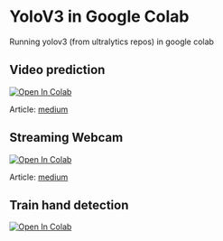 # YoloV3 in Google Colab
Running yolov3 (from ultralytics repos) in google colab 


## Video prediction
[![Open In Colab](https://colab.research.google.com/assets/colab-badge.svg)](https://colab.research.google.com/github/vindruid/yolov3-in-colab/blob/master/yolov3_video.ipynb)

Article: [medium](https://towardsdatascience.com/yolov3-pytorch-on-google-colab-c4a79eeecdea)

## Streaming Webcam
[![Open In Colab](https://colab.research.google.com/assets/colab-badge.svg)](https://colab.research.google.com/github/vindruid/yolov3-in-colab/blob/master/yolov3_streaming_webcam.ipynb)

Article: [medium](https://towardsdatascience.com/yolov3-pytorch-streaming-on-google-colab-16f4fe72e7b)

## Train hand detection
[![Open In Colab](https://colab.research.google.com/assets/colab-badge.svg)](https://colab.research.google.com/github/vindruid/yolov3-in-colab/blob/master/yolov3_train_hand_detection.ipynb)

